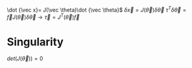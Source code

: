 \dot {\vec x}= J(\vec \theta)\dot {\vec \theta}$
$\delta \vec x = J(\vec \theta)\delta \vec \theta$
$\tau^T\delta \vec \theta= \vec fJ(\vec \theta)\delta \vec \theta \to {\vec \tau}= J^T(\vec \theta) {\vec f}$

# Singularity
$det(J(\vec\theta))=0$
